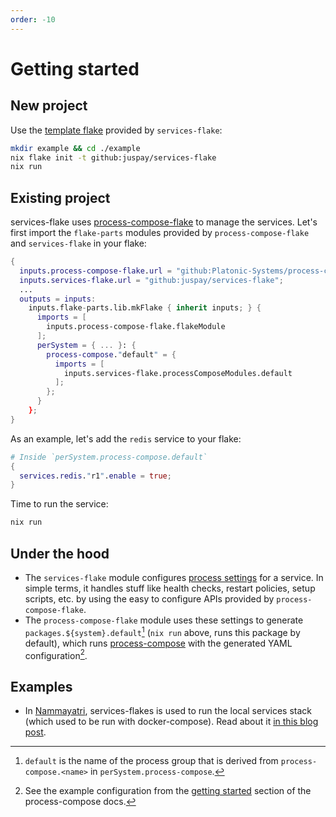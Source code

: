 ```yaml
---
order: -10
---
```


# Getting started


## New project

Use the [template flake](https://github.com/juspay/services-flake/blob/main/example/flake.nix) provided by `services-flake`:
```sh
mkdir example && cd ./example
nix flake init -t github:juspay/services-flake
nix run
```

## Existing project

services-flake uses [process-compose-flake](https://community.flake.parts/process-compose-flake) to manage the services. Let's first import the `flake-parts` modules provided by `process-compose-flake` and `services-flake` in your flake:
```nix
{
  inputs.process-compose-flake.url = "github:Platonic-Systems/process-compose-flake";
  inputs.services-flake.url = "github:juspay/services-flake";
  ...
  outputs = inputs:
    inputs.flake-parts.lib.mkFlake { inherit inputs; } {
      imports = [
        inputs.process-compose-flake.flakeModule
      ];
      perSystem = { ... }: {
        process-compose."default" = {
          imports = [
            inputs.services-flake.processComposeModules.default
          ];
        };
      }
    };
}
```
As an example, let's add the `redis` service to your flake:
```nix
# Inside `perSystem.process-compose.default`
{
  services.redis."r1".enable = true;
}
```

Time to run the service:
```sh
nix run
```

## Under the hood

- The `services-flake` module configures [process settings](https://community.flake.parts/process-compose-flake#usage) for a service. In simple terms, it handles stuff like health checks, restart policies, setup scripts, etc. by using the easy to configure APIs provided by `process-compose-flake`.
- The `process-compose-flake` module uses these settings to generate `packages.${system}.default`[^how-default] (`nix run` above, runs this package by default), which runs [process-compose](https://github.com/F1bonacc1/process-compose) with the generated YAML configuration[^sample-config].

[^how-default]: `default` is the name of the process group that is derived from `process-compose.<name>` in `perSystem.process-compose`.

[^sample-config]: See the example configuration from the [getting started](https://f1bonacc1.github.io/process-compose/intro/) section of the process-compose docs.

## Examples

- In [Nammayatri](https://github.com/nammayatri/nammayatri), services-flakes is used to run the local services stack (which used to be run with docker-compose). Read about it [in this blog post](https://nixos.asia/en/blog/replacing-docker-compose).

